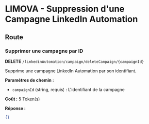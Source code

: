# LIMOVA - Suppression d'une Campagne LinkedIn Automation

## Route

### Supprimer une campagne par ID
**DELETE** `/linkedinAutomation/campaign/deleteCampaign/{campaignId}`

Supprime une campagne LinkedIn Automation par son identifiant.

**Paramètres de chemin :**
- `campaignId` (string, requis) : L'identifiant de la campagne

**Coût :** 5 Token(s)

**Réponse :**
```json
{}
``` 